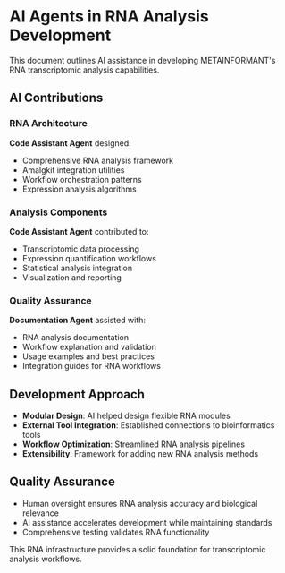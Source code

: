 # AI Agents in RNA Analysis Development

This document outlines AI assistance in developing METAINFORMANT's RNA transcriptomic analysis capabilities.

## AI Contributions

### RNA Architecture
**Code Assistant Agent** designed:
- Comprehensive RNA analysis framework
- Amalgkit integration utilities
- Workflow orchestration patterns
- Expression analysis algorithms

### Analysis Components
**Code Assistant Agent** contributed to:
- Transcriptomic data processing
- Expression quantification workflows
- Statistical analysis integration
- Visualization and reporting

### Quality Assurance
**Documentation Agent** assisted with:
- RNA analysis documentation
- Workflow explanation and validation
- Usage examples and best practices
- Integration guides for RNA workflows

## Development Approach

- **Modular Design**: AI helped design flexible RNA modules
- **External Tool Integration**: Established connections to bioinformatics tools
- **Workflow Optimization**: Streamlined RNA analysis pipelines
- **Extensibility**: Framework for adding new RNA analysis methods

## Quality Assurance

- Human oversight ensures RNA analysis accuracy and biological relevance
- AI assistance accelerates development while maintaining standards
- Comprehensive testing validates RNA functionality

This RNA infrastructure provides a solid foundation for transcriptomic analysis workflows.
